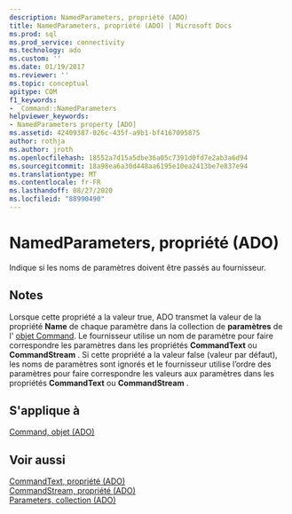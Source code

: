```yaml
---
description: NamedParameters, propriété (ADO)
title: NamedParameters, propriété (ADO) | Microsoft Docs
ms.prod: sql
ms.prod_service: connectivity
ms.technology: ado
ms.custom: ''
ms.date: 01/19/2017
ms.reviewer: ''
ms.topic: conceptual
apitype: COM
f1_keywords:
- _Command::NamedParameters
helpviewer_keywords:
- NamedParameters property [ADO]
ms.assetid: 42409387-026c-435f-a9b1-bf4167095875
author: rothja
ms.author: jroth
ms.openlocfilehash: 18552a7d15a5dbe36a05c7391d0fd7e2ab3a6d94
ms.sourcegitcommit: 18a98ea6a30d448aa6195e10ea2413be7e837e94
ms.translationtype: MT
ms.contentlocale: fr-FR
ms.lasthandoff: 08/27/2020
ms.locfileid: "88990490"
---
```

# <a name="namedparameters-property-ado"></a>NamedParameters, propriété (ADO)
Indique si les noms de paramètres doivent être passés au fournisseur.  
  
## <a name="remarks"></a>Notes  
 Lorsque cette propriété a la valeur true, ADO transmet la valeur de la propriété **Name** de chaque paramètre dans la collection de **paramètres** de l' [objet Command](./command-object-ado.md). Le fournisseur utilise un nom de paramètre pour faire correspondre les paramètres dans les propriétés **CommandText** ou **CommandStream** . Si cette propriété a la valeur false (valeur par défaut), les noms de paramètres sont ignorés et le fournisseur utilise l’ordre des paramètres pour faire correspondre les valeurs aux paramètres dans les propriétés **CommandText** ou **CommandStream** .  
  
## <a name="applies-to"></a>S'applique à  
 [Command, objet (ADO)](./command-object-ado.md)  
  
## <a name="see-also"></a>Voir aussi  
 [CommandText, propriété (ADO)](./commandtext-property-ado.md)   
 [CommandStream, propriété (ADO)](./commandstream-property-ado.md)   
 [Parameters, collection (ADO)](./parameters-collection-ado.md)